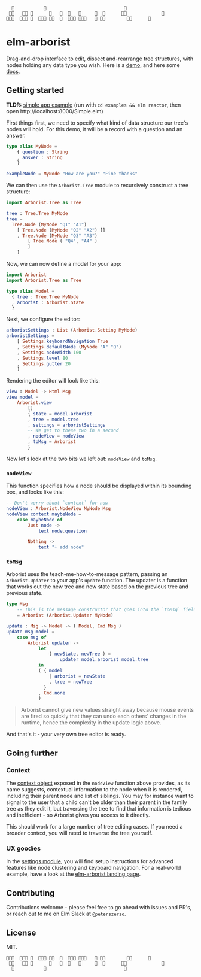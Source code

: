 ```
  🌲           🌲                             🌲          
 🌲🌲   🌲🌲 🌲      🌲   🌲  🌲   🌲     🌲  🌲      🌲🌲             🌲    
🌲🌲🌲  🌲🌲🌲 🌲  🌲🌲🌲 🌲🌲  🌲  🌲🌲🌲 🌲🌲🌲   🌲 🌲🌲        🌲🌲      🌲   
```

# elm-arborist

Drag-and-drop interface to edit, dissect and-rearrange tree structures, with nodes holding any data type you wish. Here is a [demo](https://peterszerzo.github.io/elm-arborist/), and here some [docs](http://package.elm-lang.org/packages/peterszerzo/elm-arborist/latest).

## Getting started

**TLDR:** [simple app example](https://github.com/peterszerzo/elm-arborist/blob/master/examples/Simple.elm) (run with `cd examples && elm reactor`, then open http://localhost:8000/Simple.elm)

First things first, we need to specify what kind of data structure our tree's nodes will hold. For this demo, it will be a record with a question and an answer.

```elm
type alias MyNode =
    { question : String
    , answer : String
    }

exampleNode = MyNode "How are you?" "Fine thanks"
```

We can then use the `Arborist.Tree` module to recursively construct a tree structure:

```elm
import Arborist.Tree as Tree

tree : Tree.Tree MyNode
tree =
  Tree.Node (MyNode "Q1" "A1")
    [ Tree.Node (MyNode "Q2" "A2") []
    , Tree.Node (MyNode "Q3" "A3")
        [ Tree.Node ( "Q4", "A4" )
        ]
    ]
```

Now, we can now define a model for your app:

```elm
import Arborist
import Arborist.Tree as Tree

type alias Model =
  { tree : Tree.Tree MyNode
  , arborist : Arborist.State
  }
```

Next, we configure the editor:

```elm
arboristSettings : List (Arborist.Setting MyNode)
arboristSettings =
    [ Settings.keyboardNavigation True
    , Settings.defaultNode (MyNode "A" "Q")
    , Settings.nodeWidth 100
    , Settings.level 80
    , Settings.gutter 20
    ]
```

Rendering the editor will look like this:

```elm
view : Model -> Html Msg
view model =
    Arborist.view
        []
        { state = model.arborist
        , tree = model.tree
        , settings = arboristSettings
        -- We get to these two in a second
        , nodeView = nodeView
        , toMsg = Arborist
        }
```

Now let's look at the two bits we left out: `nodeView` and `toMsg`.

### `nodeView`

This function specifies how a node should be displayed within its bounding box, and looks like this:

```elm
-- Don't worry about `context` for now
nodeView : Arborist.NodeView MyNode Msg
nodeView context maybeNode =
    case maybeNode of
        Just node ->
            text node.question

        Nothing ->
            text "+ add node"
```

### `toMsg`

Arborist uses the teach-me-how-to-message pattern, passing an `Arborist.Updater` to your app's `update` function. The updater is a function that works out the new tree and new state based on the previous tree and previous state.

```elm
type Msg
    -- This is the message constructor that goes into the `toMsg` field above
    = Arborist (Arborist.Updater MyNode)

update : Msg -> Model -> ( Model, Cmd Msg )
update msg model =
    case msg of
        Arborist updater ->
            let
                ( newState, newTree ) =
                    updater model.arborist model.tree
            in
            ( { model
                | arborist = newState
                , tree = newTree
              }
            , Cmd.none
            )
```

> Arborist cannot give new values straight away because mouse events are fired so quickly that they can undo each others' changes in the runtime, hence the complexity in the update logic above.

And that's it - your very own tree editor is ready.

## Going further

### Context

The [context object](https://package.elm-lang.org/packages/peterszerzo/elm-arborist/latest/Arborist#Context) exposed in the `nodeView` function above provides, as its name suggests, contextual information to the node when it is rendered, including their parent node and list of siblings. You may for instance want to signal to the user that a child can't be older than their parent in the family tree as they edit it, but traversing the tree to find that information is tedious and inefficient - so Arborist gives you access to it directly.

This should work for a large number of tree editing cases. If you need a broader context, you will need to traverse the tree yourself.

### UX goodies

In the [settings module](https://package.elm-lang.org/packages/peterszerzo/elm-arborist/latest/Arborist-Settings), you will find setup instructions for advanced features like node clustering and keyboard navigation. For a real-world example, have a look at the [elm-arborist landing page](https://github.com/peterszerzo/elm-arborist/blob/master/landing/src/Landing.elm).

## Contributing

Contributions welcome - please feel free to go ahead with issues and PR's, or reach out to me on Elm Slack at `@peterszerzo`.

## License

MIT.


```
🌲🌲🌲  🌲🌲🌲 🌲  🌲🌲🌲 🌲🌲  🌲  🌲🌲🌲 🌲🌲🌲   🌲 🌲🌲        🌲🌲      🌲   
 🌲🌲   🌲🌲 🌲      🌲   🌲  🌲   🌲     🌲  🌲      🌲🌲             🌲    
  🌲           🌲                             🌲          
```
